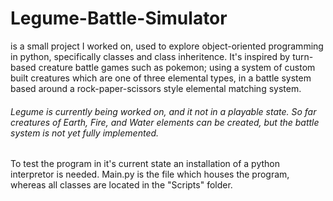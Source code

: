 # Legume-Battle-Simulator
is a small project I worked on, used to explore object-oriented programming in python, specifically classes and class inheritence.
It's inspired by turn-based creature battle games such as pokemon; using a system of custom built creatures which are one of three elemental types, in a battle system based around a rock-paper-scissors style elemental matching system.

###### Legume is currently being worked on, and it not in a playable state. So far creatures of Earth, Fire, and Water elements can be created, but the battle system is not yet fully implemented.
To test the program in it's current state an installation of a python interpretor is needed. Main.py is the file which houses the program, whereas all classes are located in the "Scripts" folder.

